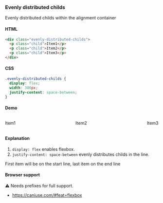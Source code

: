 ### Evenly distributed childs

Evenly distributed childs within the alignment container

#### HTML

```html
<div class="evenly-distributed-childs">
  <p class="child">Item1</p>
  <p class="child">Item2</p>
  <p class="child">Item3</p>
</div>
```

#### CSS

```css
.evenly-distributed-childs {
  display: flex;
  width: 300px;
  justify-content: space-between;
}
```

#### Demo

<div class="snippet-demo">
  <div class="snippet-demo__evenly-distributed-childs">
    <p class="snippet-demo__evenly-distributed-childs__child">Item1</p>
    <p class="snippet-demo__evenly-distributed-childs__child">Item2</p>
    <p class="snippet-demo__evenly-distributed-childs__child">Item3</p>
  </div>
</div>

<style>
.snippet-demo__evenly-distributed-childs {
  display: flex;
  width: 100%;  
  justify-content: space-between;
}
</style>

#### Explanation

1. `display: flex` enables flexbox.
2. `justify-content: space-between` evenly distributes childs in the line.

First item will be on the start line, last item on the end line

#### Browser support

<span class="snippet__support-note">⚠️ Needs prefixes for full support.</span>

* https://caniuse.com/#feat=flexbox
